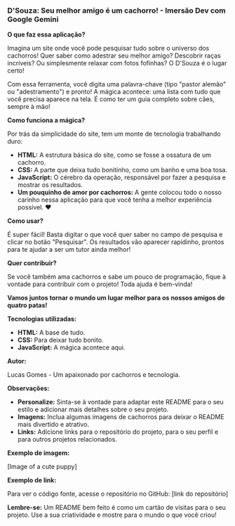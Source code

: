 
### **D'Souza: Seu melhor amigo é um cachorro! - Imersão Dev com Google Gemini**

**O que faz essa aplicação?**

Imagina um site onde você pode pesquisar tudo sobre o universo dos cachorros!  Quer saber como adestrar seu melhor amigo? Descobrir raças incríveis? Ou simplesmente relaxar com fotos fofinhas? O D'Souza é o lugar certo! 

Com essa ferramenta, você digita uma palavra-chave (tipo "pastor alemão" ou "adestramento") e pronto! A mágica acontece: uma lista com tudo que você precisa aparece na tela. É como ter um guia completo sobre cães, sempre à mão!

**Como funciona a mágica?**

Por trás da simplicidade do site, tem um monte de tecnologia trabalhando duro:

* **HTML:** A estrutura básica do site, como se fosse a ossatura de um cachorro. 
* **CSS:** A parte que deixa tudo bonitinho, como um banho e uma boa tosa. 
* **JavaScript:** O cérebro da operação, responsável por fazer a pesquisa e mostrar os resultados. 
* **Um pouquinho de amor por cachorros:** A gente colocou todo o nosso carinho nessa aplicação para que você tenha a melhor experiência possível. ❤️

**Como usar?**

É super fácil! Basta digitar o que você quer saber no campo de pesquisa e clicar no botão "Pesquisar". Os resultados vão aparecer rapidinho, prontos para te ajudar a ser um tutor ainda melhor!

**Quer contribuir?**

Se você também ama cachorros e sabe um pouco de programação, fique à vontade para contribuir com o projeto! Toda ajuda é bem-vinda! 

**Vamos juntos tornar o mundo um lugar melhor para os nossos amigos de quatro patas!** 

**Tecnologias utilizadas:**

* **HTML:** A base de tudo.
* **CSS:** Para deixar tudo bonito.
* **JavaScript:** A mágica acontece aqui.

**Autor:**

Lucas Gomes - Um apaixonado por cachorros e tecnologia.

**Observações:**

* **Personalize:** Sinta-se à vontade para adaptar este README para o seu estilo e adicionar mais detalhes sobre o seu projeto.
* **Imagens:** Inclua algumas imagens de cachorros para deixar o README mais divertido e atrativo.
* **Links:** Adicione links para o repositório do projeto, para o seu perfil e para outros projetos relacionados.

**Exemplo de imagem:**

[Image of a cute puppy]

**Exemplo de link:**

Para ver o código fonte, acesse o repositório no GitHub: [link do repositório]

**Lembre-se:** Um README bem feito é como um cartão de visitas para o seu projeto. Use a sua criatividade e mostre para o mundo o que você criou!
